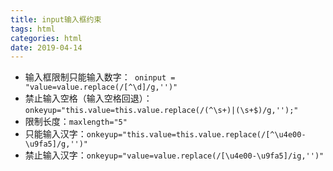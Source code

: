 ```yaml
---
title: input输入框约束 
tags: html
categories: html
date: 2019-04-14
---
```


* 输入框限制只能输入数字：` oninput = "value=value.replace(/[^\d]/g,'')"`
* 禁止输入空格（输入空格回退）： `onkeyup="this.value=this.value.replace(/(^\s+)|(\s+$)/g,'');"`
* 限制长度：`maxlength="5"`
* 只能输入汉字：`onkeyup="this.value=this.value.replace(/[^\u4e00-\u9fa5]/g,'')"`
* 禁止输入汉字：`onkeyup="value=value.replace(/[\u4e00-\u9fa5]/ig,'')"`